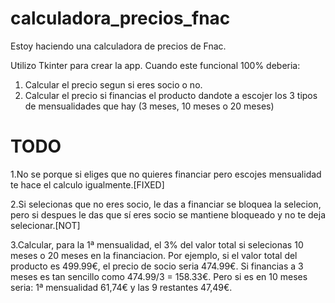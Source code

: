 # calculadora_precios_fnac
Estoy haciendo una calculadora de precios de Fnac.

Utilizo Tkinter para crear la app. Cuando este funcional 100% deberia:
  1. Calcular el precio segun si eres socio o no.
  2. Calcular el precio si financias el producto dandote a escojer los 3 tipos 
     de mensualidades que hay (3 meses, 10 meses o 20 meses)
     
     
     
# TODO 
  1.No se porque si eliges que no quieres financiar pero escojes mensualidad te hace el calculo igualmente.[FIXED]
  
  2.Si selecionas que no eres socio, le das a financiar se bloquea la selecion, pero si despues le das que sí eres
  socio se mantiene bloqueado y no te deja selecionar.[NOT]
  
  3.Calcular, para la 1ª mensualidad, el 3% del valor total si selecionas 10 meses o 20 meses en la financiacion.
  Por ejemplo, si el valor total del producto es 499.99€, el precio de socio seria 474.99€. Si financias a 3 meses es tan
  sencillo como 474.99/3 = 158.33€. Pero si es en 10 meses seria: 1ª mensualidad 61,74€ y las 9 restantes 47,49€.
